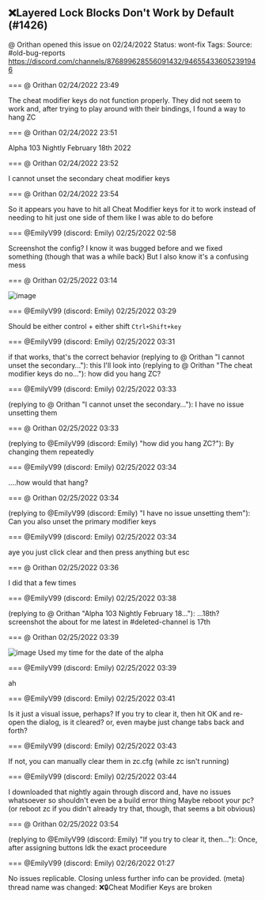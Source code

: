 ## ❌Layered Lock Blocks Don't Work by Default (#1426)
@ Orithan opened this issue on 02/24/2022
Status: wont-fix
Tags: 
Source: #old-bug-reports https://discord.com/channels/876899628556091432/946554336052391946


=== @ Orithan 02/24/2022 23:49

The cheat modifier keys do not function properly. They did not seem to work and, after trying to play around with their bindings, I found a way to hang ZC

=== @ Orithan 02/24/2022 23:51

Alpha 103 Nightly February 18th 2022

=== @ Orithan 02/24/2022 23:52

I cannot unset the secondary cheat modifier keys

=== @ Orithan 02/24/2022 23:54

So it appears you have to hit all Cheat Modifier keys for it to work instead of needing to hit just one side of them like I was able to do before

=== @EmilyV99 (discord: Emily) 02/25/2022 02:58

Screenshot the config?
I know it was bugged before and we fixed something (though that was a while back)
But I also know it's a confusing mess

=== @ Orithan 02/25/2022 03:14


![image](https://cdn.discordapp.com/attachments/946554336052391946/946606053922050059/Untitled.png?ex=65ea8296&is=65d80d96&hm=32a3f34c1ee3614b3b1df140c2bf6d63550556a0e945aa2c6beeb99a99693770&)

=== @EmilyV99 (discord: Emily) 02/25/2022 03:29

Should be either control + either shift
`Ctrl+Shift+key`

=== @EmilyV99 (discord: Emily) 02/25/2022 03:31

if that works, that's the correct behavior
(replying to @ Orithan "I cannot unset the secondary…"): this I'll look into
(replying to @ Orithan "The cheat modifier keys do no…"): how did you hang ZC?

=== @EmilyV99 (discord: Emily) 02/25/2022 03:33

(replying to @ Orithan "I cannot unset the secondary…"): I have no issue unsetting them

=== @ Orithan 02/25/2022 03:33

(replying to @EmilyV99 (discord: Emily) "how did you hang ZC?"): By changing them repeatedly

=== @EmilyV99 (discord: Emily) 02/25/2022 03:34

....how would that hang?

=== @ Orithan 02/25/2022 03:34

(replying to @EmilyV99 (discord: Emily) "I have no issue unsetting them"): Can you also unset the primary modifier keys

=== @EmilyV99 (discord: Emily) 02/25/2022 03:34

aye
you just click clear
and then press anything but esc

=== @ Orithan 02/25/2022 03:36

I did that a few times

=== @EmilyV99 (discord: Emily) 02/25/2022 03:38

(replying to @ Orithan "Alpha 103 Nightly February 18…"): ...18th?
screenshot the about for me
latest in #deleted-channel is 17th

=== @ Orithan 02/25/2022 03:39


![image](https://cdn.discordapp.com/attachments/946554336052391946/946612325174116372/Untitled.png?ex=65ea886d&is=65d8136d&hm=dcef03781bd4a1be7c1f0441052e5e51970e456be542157bb451962a7e85616c&)
Used my time for the date of the alpha

=== @EmilyV99 (discord: Emily) 02/25/2022 03:39

ah

=== @EmilyV99 (discord: Emily) 02/25/2022 03:41

Is it just a visual issue, perhaps?
If you try to clear it, then hit OK and re-open the dialog, is it cleared?
or, even maybe just change tabs back and forth?

=== @EmilyV99 (discord: Emily) 02/25/2022 03:43

If not, you can manually clear them in zc.cfg (while zc isn't running)

=== @EmilyV99 (discord: Emily) 02/25/2022 03:44

I downloaded that nightly again through discord
and, have no issues whatsoever
so shouldn't even be a build error thing
Maybe reboot your pc?
(or reboot zc if you didn't already try that, though, that seems a bit obvious)

=== @ Orithan 02/25/2022 03:54

(replying to @EmilyV99 (discord: Emily) "If you try to clear it, then…"): Once, after assigning buttons
Idk the exact proceedure

=== @EmilyV99 (discord: Emily) 02/26/2022 01:27

No issues replicable. Closing unless further info can be provided.
(meta) thread name was changed: ❌🔒Cheat Modifier Keys are broken
